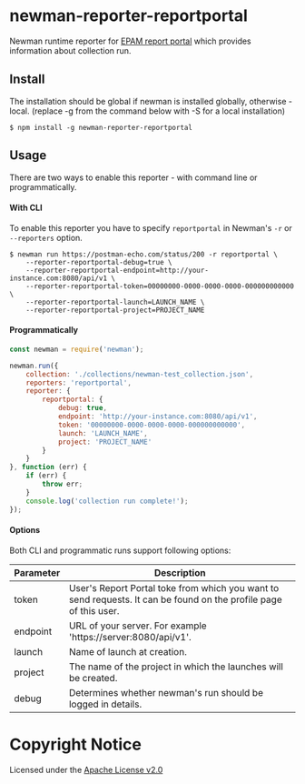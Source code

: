 # newman-reporter-reportportal
Newman runtime reporter for [EPAM report portal](https://github.com/reportportal/reportportal) which provides information about collection run.

## Install

The installation should be global if newman is installed globally, otherwise - local. (replace -g from the command below with -S for a local installation)

```console
$ npm install -g newman-reporter-reportportal
```

## Usage
There are two ways to enable this reporter - with command line or programmatically.

#### With CLI
To enable this reporter you have to specify `reportportal` in Newman's `-r` or `--reporters` option.

```console
$ newman run https://postman-echo.com/status/200 -r reportportal \
    --reporter-reportportal-debug=true \
    --reporter-reportportal-endpoint=http://your-instance.com:8080/api/v1 \
    --reporter-reportportal-token=00000000-0000-0000-0000-000000000000 \
    --reporter-reportportal-launch=LAUNCH_NAME \
    --reporter-reportportal-project=PROJECT_NAME
```

#### Programmatically

```javascript
const newman = require('newman');

newman.run({
    collection: './collections/newman-test_collection.json',
    reporters: 'reportportal',
    reporter: {
        reportportal: {
            debug: true,
            endpoint: 'http://your-instance.com:8080/api/v1',
            token: '00000000-0000-0000-0000-000000000000',
            launch: 'LAUNCH_NAME',
            project: 'PROJECT_NAME'
        }
    }
}, function (err) {
    if (err) {
        throw err;
    }
    console.log('collection run complete!');
});
```

#### Options

Both CLI and programmatic runs support following options:

Parameter | Description
--------- | -----------
token     | User's Report Portal toke from which you want to send requests. It can be found on the profile page of this user.
endpoint  | URL of your server. For example 'https://server:8080/api/v1'.
launch    | Name of launch at creation.
project   | The name of the project in which the launches will be created.
debug     | Determines whether newman's run should be logged in details.

# Copyright Notice

Licensed under the [Apache License v2.0](LICENSE)
